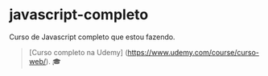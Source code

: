 # javascript-completo
Curso de Javascript completo que estou fazendo.
> [Curso completo na Udemy] (https://www.udemy.com/course/curso-web/). :mortar_board:
